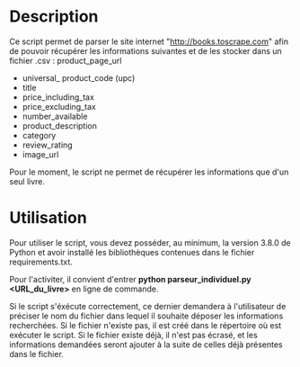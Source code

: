 # Description

Ce script permet de parser le site internet "http://books.toscrape.com" afin de pouvoir récupérer
les informations suivantes et de les stocker dans un fichier .csv :
product_page_url
- universal_ product_code (upc)
- title
- price_including_tax
- price_excluding_tax
- number_available
- product_description
- category
- review_rating
- image_url

Pour le moment, le script ne permet de récupérer les informations que d'un seul livre.

# Utilisation

Pour utiliser le script, vous devez posséder, au minimum, la version 3.8.0 de Python et avoir
installé les bibliothèques contenues dans le fichier requirements.txt.

Pour l'activiter, il convient d'entrer **python parseur_individuel.py <URL_du_livre>** en ligne de
commande.

Si le script s'éxécute correctement, ce dernier demandera à l'utilisateur de préciser le
nom du fichier dans lequel il souhaite déposer les informations recherchées. Si le fichier n'existe
pas, il est créé dans le répertoire où est exécuter le script. Si le fichier existe déjà, il n'est
pas écrasé, et les informations demandées seront ajouter à la suite de celles déjà présentes dans le
fichier. 